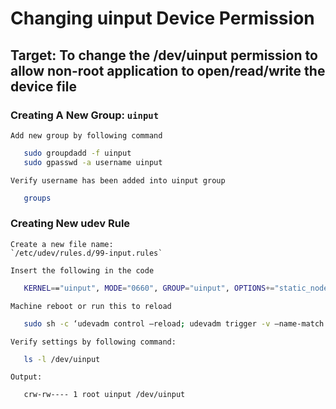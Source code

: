 # Changing uinput Device Permission

## Target: To change the /dev/uinput permission to allow non-root application to open/read/write the device file
### Creating A New Group: `uinput`

    Add new group by following command
```bash
   sudo groupdadd -f uinput
   sudo gpasswd -a username uinput
```
    Verify username has been added into uinput group
```bash
   groups
```

### Creating New udev Rule

    Create a new file name:
    `/etc/udev/rules.d/99-input.rules`

    Insert the following in the code
```bash
   KERNEL=="uinput", MODE="0660", GROUP="uinput", OPTIONS+="static_node=uinput"
```

    Machine reboot or run this to reload
```bash
   sudo sh -c ‘udevadm control –reload; udevadm trigger -v –name-match uinput’
```

    Verify settings by following command:
```bash
   ls -l /dev/uinput
```

    Output:
```bash
   crw-rw---- 1 root uinput /dev/uinput
```

